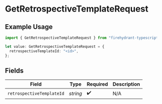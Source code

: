# GetRetrospectiveTemplateRequest

## Example Usage

```typescript
import { GetRetrospectiveTemplateRequest } from "firehydrant-typescript-sdk/models/operations";

let value: GetRetrospectiveTemplateRequest = {
  retrospectiveTemplateId: "<id>",
};
```

## Fields

| Field                     | Type                      | Required                  | Description               |
| ------------------------- | ------------------------- | ------------------------- | ------------------------- |
| `retrospectiveTemplateId` | *string*                  | :heavy_check_mark:        | N/A                       |